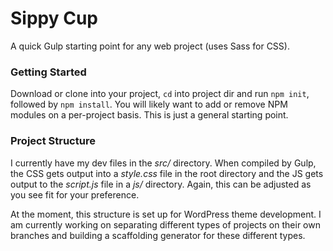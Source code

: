 # Sippy Cup
A quick Gulp starting point for any web project (uses Sass for CSS).

### Getting Started
Download or clone into your project, `cd` into project dir and run `npm init`, followed by `npm install`. You will likely want to add or remove NPM modules on a per-project basis. This is just a general starting point.

### Project Structure
I currently have my dev files in the _src/_ directory. When compiled by Gulp, the CSS gets output into a _style.css_ file in the root directory and the JS gets output to the _script.js_ file in a _js/_ directory. Again, this can be adjusted as you see fit for your preference.
 
At the moment, this structure is set up for WordPress theme development. I am currently working on separating different types of projects on their own branches and building a scaffolding generator for these different types.
